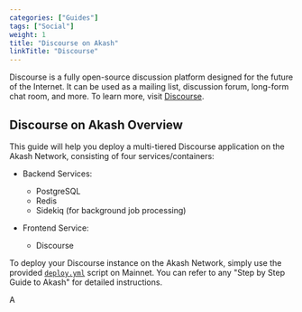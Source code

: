 ```yaml
---
categories: ["Guides"]
tags: ["Social"]
weight: 1
title: "Discourse on Akash"
linkTitle: "Discourse"
---
```


Discourse is a fully open-source discussion platform designed for the future of the Internet. It can be used as a mailing list, discussion forum, long-form chat room, and more. To learn more, visit [Discourse](https://www.discourse.org/).

## Discourse on Akash Overview

This guide will help you deploy a multi-tiered Discourse application on the Akash Network, consisting of four services/containers:

- Backend Services:
    - PostgreSQL
    -  Redis
    - Sidekiq (for background job processing)

- Frontend Service:
    - Discourse

To deploy your Discourse instance on the Akash Network, simply use the provided [`deploy.yml`](https://github.com/akash-network/awesome-akash/blob/master/discourse/deploy.yml) script on Mainnet. You can refer to any "Step by Step Guide to Akash" for detailed instructions.

A

